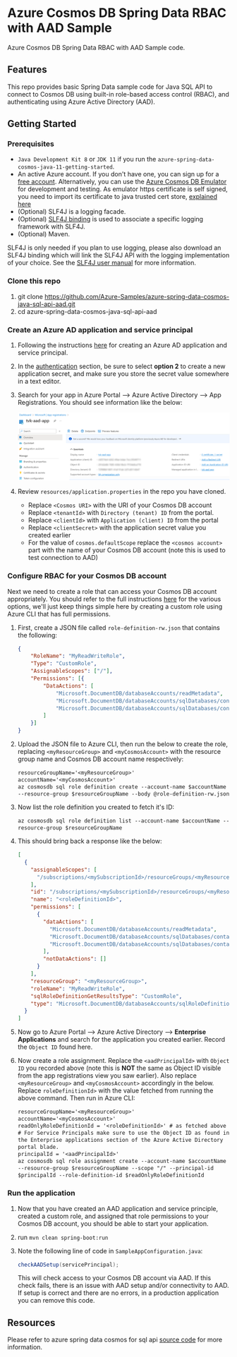 # Azure Cosmos DB Spring Data RBAC with AAD Sample

Azure Cosmos DB Spring Data RBAC with AAD Sample code.

## Features

This repo provides basic Spring Data sample code for Java SQL API to connect to Cosmos DB using built-in role-based access control (RBAC), and authenticating using Azure Active Directory (AAD).

## Getting Started

### Prerequisites

- `Java Development Kit 8` or `JDK 11` if you run the `azure-spring-data-cosmos-java-11-getting-started`. 
- An active Azure account. If you don't have one, you can sign up for a [free account](https://azure.microsoft.com/free/). Alternatively, you can use the [Azure Cosmos DB Emulator](https://docs.microsoft.com/en-us/azure/cosmos-db/local-emulator) for development and testing. As emulator https certificate is self signed, you need to import its certificate to java trusted cert store, [explained here](https://docs.microsoft.com/en-us/azure/cosmos-db/local-emulator-export-ssl-certificates)
- (Optional) SLF4J is a logging facade.
- (Optional) [SLF4J binding](http://www.slf4j.org/manual.html) is used to associate a specific logging framework with SLF4J.
- (Optional) Maven.

SLF4J is only needed if you plan to use logging, please also download an SLF4J binding which will link the SLF4J API with the logging implementation of your choice. See the [SLF4J user manual](http://www.slf4j.org/manual.html) for more information.

### Clone this repo

1. git clone https://github.com/Azure-Samples/azure-spring-data-cosmos-java-sql-api-aad.git
2. cd azure-spring-data-cosmos-java-sql-api-aad

### Create an Azure AD application and service principal

1. Following the instructions [here](https://learn.microsoft.com/azure/active-directory/develop/howto-create-service-principal-portal) for creating an Azure AD application and service principal.

1. In the [authentication](https://learn.microsoft.com/azure/active-directory/develop/howto-create-service-principal-portal#authentication-two-options) section, be sure to select **option 2** to create a new application secret, and make sure you store the secret value somewhere in a text editor. 

1. Search for your app in Azure Portal --> Azure Active Directory --> App Registrations. You should see information like the below:

    ![app](/media/aad-app.png?raw=true "aad app")

1. Review `resources/application.properties` in the repo you have cloned. 
    - Replace `<Cosmos URI>` with the URI of your Cosmos DB account
    - Replace `<tenantId>` with `Directory (tenant) ID` from the portal. 
    - Replace `<clientId>` with `Application (client) ID` from the portal
    - Replace `<clientSecret>` with the application secret value you created earlier
    - For the value of `cosmos.defaultScope` replace the `<cosmos account>` part with the name of your Cosmos DB account (note this is used to test connection to AAD)
    
### Configure RBAC for your Cosmos DB account

Next we need to create a role that can access your Cosmos DB account appropriately. You should refer to the full instructions [here](https://learn.microsoft.com/azure/cosmos-db/how-to-setup-rbac) for the various options, we'll just keep things simple here by creating a custom role using Azure CLI that has full permissions.

1. First, create a JSON file called `role-definition-rw.json` that contains the following:

    ```json
    {
        "RoleName": "MyReadWriteRole",
        "Type": "CustomRole",
        "AssignableScopes": ["/"],
        "Permissions": [{
            "DataActions": [
                "Microsoft.DocumentDB/databaseAccounts/readMetadata",
                "Microsoft.DocumentDB/databaseAccounts/sqlDatabases/containers/items/*",
                "Microsoft.DocumentDB/databaseAccounts/sqlDatabases/containers/*"
            ]
        }]
    }
    ```
 
1. Upload the JSON file to Azure CLI, then run the below to create the role, replacing `<myResourceGroup>` and `<myCosmosAccount>` with the resource group name and Cosmos DB account name respectively:

    ```azurecli-interactive
    resourceGroupName='<myResourceGroup>'
    accountName='<myCosmosAccount>'
    az cosmosdb sql role definition create --account-name $accountName --resource-group $resourceGroupName --body @role-definition-rw.json
    ```
1. Now list the role definition you created to fetch it's ID: 

    ```azurecli-interactive
    az cosmosdb sql role definition list --account-name $accountName --resource-group $resourceGroupName
    ```

1. This should bring back a response like the below:

    ```json
    [
      {
        "assignableScopes": [
          "/subscriptions/<mySubscriptionId>/resourceGroups/<myResourceGroup>/providers/Microsoft.DocumentDB/databaseAccounts/<myCosmosAccount>"
        ],
        "id": "/subscriptions/<mySubscriptionId>/resourceGroups/<myResourceGroup>/providers/Microsoft.DocumentDB/databaseAccounts/<myCosmosAccount>/sqlRoleDefinitions/<roleDefinitionId>",
        "name": "<roleDefinitionId>",
        "permissions": [
          {
            "dataActions": [
              "Microsoft.DocumentDB/databaseAccounts/readMetadata",
              "Microsoft.DocumentDB/databaseAccounts/sqlDatabases/containers/items/*",
              "Microsoft.DocumentDB/databaseAccounts/sqlDatabases/containers/*"
            ],
            "notDataActions": []
          }
        ],
        "resourceGroup": "<myResourceGroup>",
        "roleName": "MyReadWriteRole",
        "sqlRoleDefinitionGetResultsType": "CustomRole",
        "type": "Microsoft.DocumentDB/databaseAccounts/sqlRoleDefinitions"
      }
    ]
    ``` 

1. Now go to Azure Portal --> Azure Active Directory --> **Enterprise Applications** and search for the application you created earlier. Record the `Object ID` found here.

1. Now create a role assignment. Replace the `<aadPrincipalId>` with `Object ID` you recorded above (note this is **NOT** the same as Object ID visible from the app registrations view you saw earlier). Also replace `<myResourceGroup>` and `<myCosmosAccount>` accordingly in the below. Replace `roleDefinitionId>` with the value fetched from running the above command. Then run in Azure CLI:

    ```azurecli-interactive
    resourceGroupName='<myResourceGroup>'
    accountName='<myCosmosAccount>'
    readOnlyRoleDefinitionId = '<roleDefinitionId>' # as fetched above
    # For Service Principals make sure to use the Object ID as found in the Enterprise applications section of the Azure Active Directory portal blade.
    principalId = '<aadPrincipalId>'
    az cosmosdb sql role assignment create --account-name $accountName --resource-group $resourceGroupName --scope "/" --principal-id $principalId --role-definition-id $readOnlyRoleDefinitionId
    ```


### Run the application

1. Now that you have created an AAD application and service principle, created a custom role, and assigned that role permissions to your Cosmos DB account, you should be able to start your application.
1. run `mvn clean spring-boot:run`
1. Note the following line of code in `SampleAppConfiguration.java`:

    ```java
    checkAADSetup(servicePrincipal);
    ```
    This will check access to your Cosmos DB account via AAD. If this check fails, there is an issue with AAD setup and/or connectivity to AAD. If setup is correct and there are no errors, in a production application you can remove this code.

## Resources

Please refer to azure spring data cosmos for sql api [source code](https://github.com/Azure/azure-sdk-for-java/tree/main/sdk/cosmos/azure-spring-data-cosmos) for more information.
